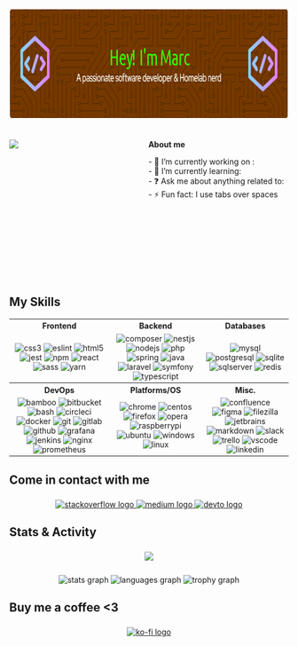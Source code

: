 <div align="center">
  <img height="200" src="./github-header-image.png"  />
</div>

</br>
</br>

<div>
  <div style="display: inline-block; width: 49%; vertical-align: top;">
    <img align="left" height="200" src="https://i.imgflip.com/9rvtqz.jpg"  style="max-width: 100%;"/>
  </div>
  <div style="display: inline-block; width: 49%; vertical-align: top;">
    <strong>About me</strong><br>
      <p align="left">
        - 🔭 I’m currently working on :  <br>
        - 🌱 I’m currently learning:  <br>
        - ❓ Ask me about anything related to:   <br>
        - ⚡ Fun fact: I use tabs over spaces
      </p>
  </div>
</div>

</br>
</br>
</br>

<h2 align="left">My Skills</h2>

<table>
  <tr>
    <th>Frontend</th>
    <th>Backend</th>
    <th>Databases</th>
  </tr>
  <tr>
    <td align="center">
      <img src="https://cdn.jsdelivr.net/gh/devicons/devicon/icons/css3/css3-original.svg" height="40" alt="css3" />
      <img src="https://cdn.jsdelivr.net/gh/devicons/devicon/icons/eslint/eslint-original.svg" height="40" alt="eslint" />
      <img src="https://cdn.jsdelivr.net/gh/devicons/devicon/icons/html5/html5-original.svg" height="40" alt="html5" />
      <img src="https://cdn.jsdelivr.net/gh/devicons/devicon/icons/jest/jest-plain.svg" height="40" alt="jest" />
      <img src="https://cdn.jsdelivr.net/gh/devicons/devicon/icons/npm/npm-original-wordmark.svg" height="40" alt="npm" />
      <img src="https://cdn.jsdelivr.net/gh/devicons/devicon/icons/react/react-original.svg" height="40" alt="react" />
      <img src="https://cdn.jsdelivr.net/gh/devicons/devicon/icons/sass/sass-original.svg" height="40" alt="sass" />
      <img src="https://cdn.jsdelivr.net/gh/devicons/devicon/icons/yarn/yarn-original.svg" height="40" alt="yarn" />
    </td>
    <td align="center">
      <img src="https://cdn.jsdelivr.net/gh/devicons/devicon/icons/composer/composer-original.svg" height="40" alt="composer" />
      <img src="https://cdn.jsdelivr.net/gh/devicons/devicon/icons/nestjs/nestjs-plain.svg" height="40" alt="nestjs" />
      <img src="https://cdn.jsdelivr.net/gh/devicons/devicon/icons/nodejs/nodejs-original.svg" height="40" alt="nodejs" />
      <img src="https://cdn.jsdelivr.net/gh/devicons/devicon/icons/php/php-original.svg" height="40" alt="php" />
      <img src="https://cdn.jsdelivr.net/gh/devicons/devicon/icons/spring/spring-original.svg" height="40" alt="spring" />
      <img src="https://cdn.jsdelivr.net/gh/devicons/devicon/icons/java/java-original.svg" height="40" alt="java" />
      <img src="https://cdn.jsdelivr.net/gh/devicons/devicon/icons/laravel/laravel-original.svg" height="40" alt="laravel" />
      <img src="https://cdn.jsdelivr.net/gh/devicons/devicon/icons/symfony/symfony-original.svg" height="40" alt="symfony" />
      <img src="https://cdn.jsdelivr.net/gh/devicons/devicon/icons/typescript/typescript-original.svg" height="40" alt="typescript" />
    </td>
    <td align="center">
      <img src="https://cdn.jsdelivr.net/gh/devicons/devicon/icons/mysql/mysql-original.svg" height="40" alt="mysql" />
      <img src="https://cdn.jsdelivr.net/gh/devicons/devicon/icons/postgresql/postgresql-original.svg" height="40" alt="postgresql" />
      <img src="https://cdn.jsdelivr.net/gh/devicons/devicon/icons/sqlite/sqlite-original.svg" height="40" alt="sqlite" />
      <img src="https://cdn.jsdelivr.net/gh/devicons/devicon/icons/microsoftsqlserver/microsoftsqlserver-plain.svg" height="40" alt="sqlserver" />
      <img src="https://cdn.jsdelivr.net/gh/devicons/devicon/icons/redis/redis-original.svg" height="40" alt="redis" />
    </td>
  </tr>
  <tr>
    <th>DevOps</th>
    <th>Platforms/OS</th>
    <th>Misc.</th>
  </tr>
  <tr>
    <td align="center">
      <img src="https://cdn.jsdelivr.net/gh/devicons/devicon/icons/bamboo/bamboo-original.svg" height="40" alt="bamboo" />
      <img src="https://cdn.jsdelivr.net/gh/devicons/devicon/icons/bitbucket/bitbucket-original.svg" height="40" alt="bitbucket" />
      <img src="https://cdn.jsdelivr.net/gh/devicons/devicon/icons/bash/bash-original.svg" height="40" alt="bash" />
      <img src="https://cdn.jsdelivr.net/gh/devicons/devicon/icons/circleci/circleci-plain.svg" height="40" alt="circleci" />
      <img src="https://cdn.jsdelivr.net/gh/devicons/devicon/icons/docker/docker-original.svg" height="40" alt="docker" />
      <img src="https://cdn.jsdelivr.net/gh/devicons/devicon/icons/git/git-original.svg" height="40" alt="git" />
      <img src="https://cdn.jsdelivr.net/gh/devicons/devicon/icons/gitlab/gitlab-original.svg" height="40" alt="gitlab" />
      <img src="https://cdn.jsdelivr.net/gh/devicons/devicon/icons/github/github-original.svg" height="40" alt="github" />
      <img src="https://cdn.jsdelivr.net/gh/devicons/devicon/icons/grafana/grafana-original.svg" height="40" alt="grafana" />
      <img src="https://cdn.jsdelivr.net/gh/devicons/devicon/icons/jenkins/jenkins-line.svg" height="40" alt="jenkins" />
      <img src="https://cdn.jsdelivr.net/gh/devicons/devicon/icons/nginx/nginx-original.svg" height="40" alt="nginx" />
      <img src="https://cdn.jsdelivr.net/gh/devicons/devicon/icons/prometheus/prometheus-original.svg" height="40" alt="prometheus" />
    </td>
    <td align="center">
      <img src="https://cdn.jsdelivr.net/gh/devicons/devicon/icons/chrome/chrome-original.svg" height="40" alt="chrome" />
      <img src="https://cdn.jsdelivr.net/gh/devicons/devicon/icons/centos/centos-original.svg" height="40" alt="centos" />
      <img src="https://cdn.jsdelivr.net/gh/devicons/devicon/icons/firefox/firefox-original.svg" height="40" alt="firefox" />
      <img src="https://cdn.jsdelivr.net/gh/devicons/devicon/icons/opera/opera-original.svg" height="40" alt="opera" />
      <img src="https://cdn.jsdelivr.net/gh/devicons/devicon/icons/raspberrypi/raspberrypi-original.svg" height="40" alt="raspberrypi" />
      <img src="https://cdn.jsdelivr.net/gh/devicons/devicon/icons/ubuntu/ubuntu-plain.svg" height="40" alt="ubuntu" />
      <img src="https://cdn.jsdelivr.net/gh/devicons/devicon/icons/windows8/windows8-original.svg" height="40" alt="windows" />
      <img src="https://cdn.jsdelivr.net/gh/devicons/devicon/icons/linux/linux-original.svg" height="40" alt="linux" />
    </td>
    <td align="center">
      <img src="https://cdn.jsdelivr.net/gh/devicons/devicon/icons/confluence/confluence-original.svg" height="40" alt="confluence" />
      <img src="https://cdn.jsdelivr.net/gh/devicons/devicon/icons/figma/figma-original.svg" height="40" alt="figma" />
      <img src="https://cdn.jsdelivr.net/gh/devicons/devicon/icons/filezilla/filezilla-plain.svg" height="40" alt="filezilla" />
      <img src="https://cdn.jsdelivr.net/gh/devicons/devicon/icons/jetbrains/jetbrains-original.svg" height="40" alt="jetbrains" />
      <img src="https://cdn.jsdelivr.net/gh/devicons/devicon/icons/markdown/markdown-original.svg" height="40" alt="markdown" />
      <img src="https://cdn.jsdelivr.net/gh/devicons/devicon/icons/slack/slack-original.svg" height="40" alt="slack" />
      <img src="https://cdn.jsdelivr.net/gh/devicons/devicon/icons/trello/trello-plain.svg" height="40" alt="trello" />
      <img src="https://cdn.jsdelivr.net/gh/devicons/devicon/icons/vscode/vscode-original.svg" height="40" alt="vscode" />
      <img src="https://cdn.jsdelivr.net/gh/devicons/devicon/icons/linkedin/linkedin-original.svg" height="40" alt="linkedin" />
    </td>
  </tr>
</table>



<h2 align="left">Come in contact with me</h2>

###

<div align="center">
  <a href="https://stackoverflow.com/users/10751117" target="_blank">
    <img src="https://raw.githubusercontent.com/maurodesouza/profile-readme-generator/master/src/assets/icons/social/stackoverflow/default.svg" width="52" height="40" alt="stackoverflow logo"  />
  </a>
  <a href="https://medium.com/@kryofex" target="_blank">
    <img src="https://raw.githubusercontent.com/maurodesouza/profile-readme-generator/master/src/assets/icons/social/medium/default.svg" width="52" height="40" alt="medium logo"  />
  </a>
  <a href="https://dev.to/thedevguymarc" target="_blank">
    <img src="https://raw.githubusercontent.com/maurodesouza/profile-readme-generator/master/src/assets/icons/social/devto/default.svg" width="52" height="40" alt="devto logo"  />
  </a>
</div>

###

<h2 align="left">Stats & Activity</h2>

###

<div align="center">
  <img src="https://profile-counter.glitch.me/TheDevGuyMarc/count.svg?"  />
</div>

###

<div align="center">
  <img src="https://github-readme-stats.vercel.app/api?username=TheDevGuyMarc&hide_title=true&hide_rank=false&show_icons=true&include_all_commits=true&count_private=true&disable_animations=false&theme=dracula&locale=en&hide_border=false&order=1" height="150" alt="stats graph"  />
  <img src="https://github-readme-stats.vercel.app/api/top-langs?username=TheDevGuyMarc&locale=en&hide_title=false&layout=compact&card_width=320&langs_count=10&theme=dracula&hide_border=false&order=2" height="150" alt="languages graph"  />
  <img src="https://github-profile-trophy.vercel.app?username=TheDevGuyMarc&theme=dracula&column=-1&row=1&margin-w=8&margin-h=8&no-bg=false&no-frame=false&order=4" height="150" alt="trophy graph"  />
</div>

###

<h2 align="left">Buy me a coffee <3</h2>

###

<div align="center">
  <a href="https://ko-fi.com/thedevguymarc" target="_blank">
    <img src="https://raw.githubusercontent.com/maurodesouza/profile-readme-generator/master/src/assets/icons/social/ko-fi/default.svg" width="52" height="40" alt="ko-fi logo"  />
  </a>
</div>

###
